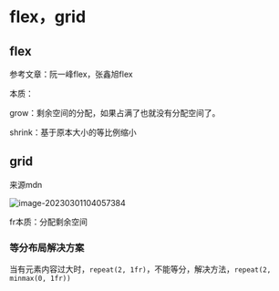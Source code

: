 # flex，grid

## flex

参考文章：阮一峰flex，张鑫旭flex

本质：

grow：剩余空间的分配，如果占满了也就没有分配空间了。

shrink：基于原本大小的等比例缩小

## grid

来源mdn

![image-20230301104057384](E:\note\note\css\src\assets\image-20230301104057384.png)

fr本质：分配剩余空间

### 等分布局解决方案

当有元素内容过大时，`repeat(2, 1fr)`，不能等分，解决方法，`repeat(2, minmax(0, 1fr))`

